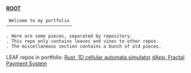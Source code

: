 #### [ROOT](https://github.com/blairmunroakusa)

```
 Welcome to my portfolio
~~~~~~~~~~~~~~~~~~~~~~~~~

. Here are some pieces, separated by repository.
. This repo only contains leaves and vines to other repos.
. The miscellaneous section contains a bunch of old pieces.

```
LEAF repos in portfolio:
[Rust, 1D cellular automata simulator](https://github.com/blairmunroakusaLEAF/cellularautomata_1d)
[dApp, Fractal Payment System](https://github.com/blairmunroakusaLEAF/fracpay)
